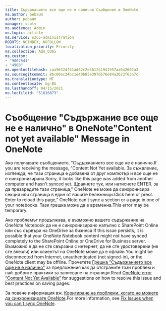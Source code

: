```yaml
---
title: Съдържанието все още не е налично Съобщение в OneNote
ms.author: pebaum
author: pebaum
manager: scotv
ms.audience: Admin
ms.topic: article
ms.service: o365-administration
ROBOTS: NOINDEX, NOFOLLOW
localization_priority: Priority
ms.collection: Adm_O365
ms.custom:
- "9002541"
- "4908"
ms.openlocfilehash: caa96324f41ad62c2e461241941957aa042602a3
ms.sourcegitcommit: 8bc60ec34bc1e40685e3976576e04a2623f63a7c
ms.translationtype: MT
ms.contentlocale: bg-BG
ms.lasthandoff: 04/15/2021
ms.locfileid: "51816873"
---
```

# <a name="content-not-yet-available-message-in-onenote"></a><span data-ttu-id="59c4a-102">Съобщение "Съдържание все още не е налично" в OneNote</span><span class="sxs-lookup"><span data-stu-id="59c4a-102">"Content not yet available" Message in OneNote</span></span>

<span data-ttu-id="59c4a-103">Ако получавате съобщението, "Съдържанието все още не е налично.</span><span class="sxs-lookup"><span data-stu-id="59c4a-103">If you are receiving the message, "Content Not Yet available.</span></span> <span data-ttu-id="59c4a-104">За съжаление, изглежда, че тази страница е добавена от друг компютър и все още не е синхронизирана.</span><span class="sxs-lookup"><span data-stu-id="59c4a-104">Sorry, it looks like this page was added from another computer and hasn't synced yet.</span></span> <span data-ttu-id="59c4a-105">Щракнете тук, или натиснете ENTER, за да презаредите тази страница," OneNote не може да синхронизира секция или страница в един от вашите бележници.</span><span class="sxs-lookup"><span data-stu-id="59c4a-105">Click here or press Enter to reload this page," OneNote can't sync a section or a page in one of your notebooks.</span></span> <span data-ttu-id="59c4a-106">Тази грешка може да е временна.</span><span class="sxs-lookup"><span data-stu-id="59c4a-106">This error may be temporary.</span></span>

<span data-ttu-id="59c4a-107">Ако проблемът продължава, е възможно вашето съдържание на OneNote Notebook да не е синхронизирано напълно с SharePoint Online или със сървъра на OneDrive за бизнеса.</span><span class="sxs-lookup"><span data-stu-id="59c4a-107">If this issue persists, it is possible that your OneNote Notebook content might not have synced completely to the SharePoint Online or OneDrive for Business server.</span></span> <span data-ttu-id="59c4a-108">Възможно е да не сте свързани с интернет, да не сте удостоверени (не сте влезли) или клиентът на OneNote може да е офлайн.</span><span class="sxs-lookup"><span data-stu-id="59c4a-108">You might be disconnected from Internet, unauthenticated (not signed-in), or the OneNote client may be offline.</span></span> <span data-ttu-id="59c4a-109">Прочетете [Грешка "Съдържанието все още не е налично"](https://docs.microsoft.com/office/troubleshoot/onenote/onenote-error-content-not-yet-available) за предложения как да отстраните този проблем и най-добрите практики за записване на страници.</span><span class="sxs-lookup"><span data-stu-id="59c4a-109">Read [OneNote error “Content Not Yet Available”](https://docs.microsoft.com/office/troubleshoot/onenote/onenote-error-content-not-yet-available) for suggestions on how to resolve this issue and best practices on saving pages.</span></span>

<span data-ttu-id="59c4a-110">За повече информация вж. [Коригиране на проблеми, когато не можете да синхронизирате OneNote](https://support.office.com/article/Fix-issues-when-you-can-t-sync-OneNote-299495ef-66d1-448f-90c1-b785a6968d45).</span><span class="sxs-lookup"><span data-stu-id="59c4a-110">For more information, see [Fix Issues when you can't sync OneNote](https://support.office.com/article/Fix-issues-when-you-can-t-sync-OneNote-299495ef-66d1-448f-90c1-b785a6968d45).</span></span>
